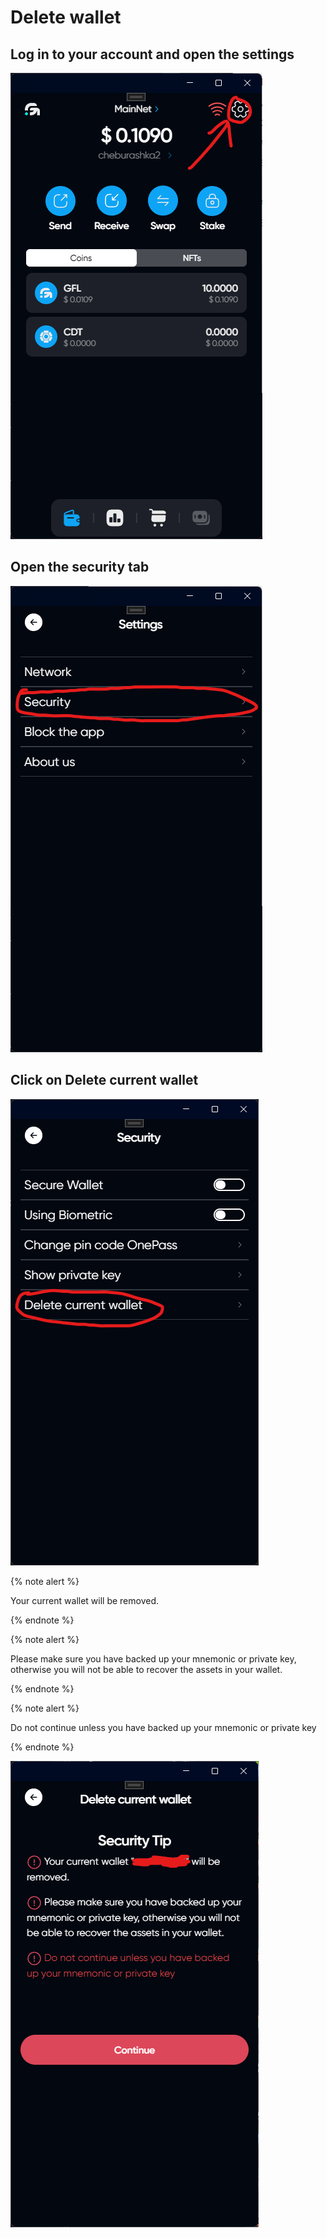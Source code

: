 # Delete wallet

## Log in to your account and open the settings

![alt text](image.png)

## Open the security tab

![alt text](image-1.png)

## Click on Delete current wallet

![alt text](image-15.png)

{% note alert %}

Your current wallet will be removed.

{% endnote %}

{% note alert %}

Please make sure you have backed up your mnemonic or private key, otherwise you will not be able to recover the assets in your wallet.

{% endnote %}

{% note alert %}

Do not continue unless you have backed up your mnemonic or private key

{% endnote %}

![alt text](image-16.png)